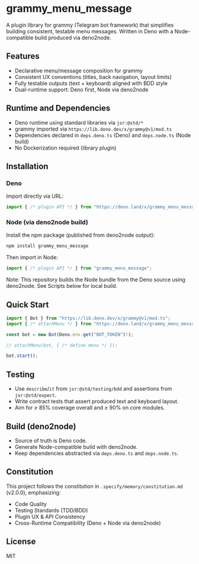 # grammy_menu_message

A plugin library for grammy (Telegram bot framework) that simplifies building consistent, testable menu messages. Written in Deno with a Node-compatible build produced via deno2node.

## Features
- Declarative menu/message composition for grammy
- Consistent UX conventions (titles, back navigation, layout limits)
- Fully testable outputs (text + keyboard) aligned with BDD style
- Dual-runtime support: Deno first, Node via deno2node

## Runtime and Dependencies
- Deno runtime using standard libraries via `jsr:@std/*`
- grammy imported via `https://lib.deno.dev/x/grammy@v1/mod.ts`
- Dependencies declared in `deps.deno.ts` (Deno) and `deps.node.ts` (Node build)
- No Dockerization required (library plugin)

## Installation

### Deno
Import directly via URL:

```ts
import { /* plugin API */ } from "https://deno.land/x/grammy_menu_message/mod.ts";
```

### Node (via deno2node build)
Install the npm package (published from deno2node output):

```bash
npm install grammy_menu_message
```

Then import in Node:

```ts
import { /* plugin API */ } from "grammy_menu_message";
```

Note: This repository builds the Node bundle from the Deno source using deno2node. See Scripts below for local build.

## Quick Start

```ts
import { Bot } from "https://lib.deno.dev/x/grammy@v1/mod.ts";
import { /* attachMenu */ } from "https://deno.land/x/grammy_menu_message/mod.ts";

const bot = new Bot(Deno.env.get("BOT_TOKEN")!);

// attachMenu(bot, { /* define menu */ });

bot.start();
```

## Testing
- Use `describe`/`it` from `jsr:@std/testing/bdd` and assertions from `jsr:@std/expect`.
- Write contract tests that assert produced text and keyboard layout.
- Aim for ≥ 85% coverage overall and ≥ 90% on core modules.

## Build (deno2node)
- Source of truth is Deno code.
- Generate Node-compatible build with deno2node.
- Keep dependencies abstracted via `deps.deno.ts` and `deps.node.ts`.

## Constitution
This project follows the constitution in `.specify/memory/constitution.md` (v2.0.0), emphasizing:
- Code Quality
- Testing Standards (TDD/BDD)
- Plugin UX & API Consistency
- Cross-Runtime Compatibility (Deno + Node via deno2node)

## License
MIT